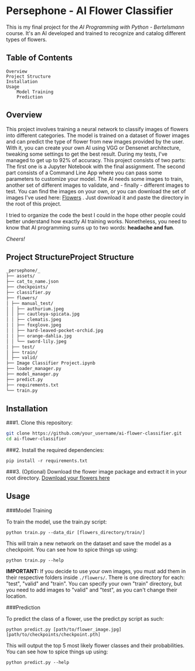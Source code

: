 # Persephone - AI Flower Classifier

This is my final project for the _AI Programming with Python - Bertelsmann_ course. It's an AI developed and trained to recognize and catalog different types of flowers.

## Table of Contents

    Overview
    Project Structure
    Installation
    Usage
    	Model Training
    	Prediction

## Overview

This project involves training a neural network to classify images of flowers into different categories. The model is trained on a dataset of flower images and can predict the type of flower from new images provided by the user. With it, you can create your own AI using VGG or Densenet architecture, tweaking some settings to get the best result. During my tests, I've managed to get up to 92% of accuracy.
This project consists of two parts: The first one is a Jupyter Notebook with the final assignment. The second part consists of a Command Line App where you can pass some parameters to customize your model.
The AI needs some images to train, another set of different images to validate, and - finally - different images to test. You can find the images on your own, or you can download the set of images I've used here: [Flowers](https://drive.google.com/file/d/17D5HcQd9XaPKQUxjJT8sKsOoo4XkOcOr/view?usp=sharing "Flowers") .
Just download it and paste the directory in the root of this project.

I tried to organize the code the best I could in the hope other people could better understand how exactly AI training works. Nonetheless, you need to know that AI programming sums up to two words: **headache and fun**.

_Cheers!_

## Project StructureProject Structure

```bash
_persephone/_
├── assets/
├── cat_to_name.json
├── checkpoints/
├── classifier.py
├── flowers/
│ ├── manual_test/
│ │ ├── authurium.jpeg
│ │ ├── cautleya-spicata.jpg
│ │ ├── clematis.jpeg
│ │ ├── foxglove.jpeg
│ │ ├── hard-leaved-pocket-orchid.jpg
│ │ ├── orange-dahlia.jpg
│ │ └── sword-lily.jpeg
│ ├── test/
│ ├── train/
│ ├── valid/
├── Image Classifier Project.ipynb
├── loader_manager.py
├── model_manager.py
├── predict.py
├── requirements.txt
└── train.py
```

## Installation

###1. Clone this repository:

```bash
git clone https://github.com/your_username/ai-flower-classifier.git
cd ai-flower-classifier
```

###2. Install the required dependencies:

```
pip install -r requirements.txt
```

###3. (Optional) Download the flower image package and extract it in your root directory.
[Download your flowers here](https://drive.google.com/file/d/17D5HcQd9XaPKQUxjJT8sKsOoo4XkOcOr/view?usp=sharing "Flowers")

## Usage

###Model Training

To train the model, use the train.py script:

```
python train.py --data_dir [flowers_directory/train/]
```

This will train a new network on the dataset and save the model as a checkpoint. You can see how to spice things up using:

```
python train.py --help
```

**IMPORTANT:** If you decide to use your own images, you must add them in their respective folders inside `./flowers/`. There is one directory for each: "test", "valid" and "train". You can specify your own "train" directory, but you need to add images to "valid" and "test", as you can't change their location.

###Prediction

To predict the class of a flower, use the predict.py script as such:

```
python predict.py [path/to/flower_image.jpg] [path/to/checkpoints/checkpoint.pth]
```

This will output the top 5 most likely flower classes and their probabilities. You can see how to spice things up using:

```
python predict.py --help
```
